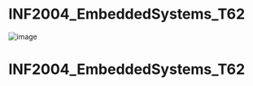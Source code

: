 # INF2004_EmbeddedSystems_T62

![image](https://github.com/Krackern/INF2004_EmbeddedSystems_T62/assets/114002549/091ce864-409b-47be-a5ac-37c7290d2fc9)

# INF2004_EmbeddedSystems_T62
